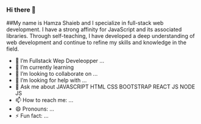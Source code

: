 ### Hi there 👋

##My name is Hamza Shaieb and I specialize in full-stack web development. I have a strong affinity for JavaScript and its associated libraries. Through self-teaching, I have developed a deep understanding of web development and continue to refine my skills and knowledge in the field.

- 🔭 I’m Fullstack Wep Develeopper ...
- 🌱 I’m currently learning 
- 👯 I’m looking to collaborate on ...
- 🤔 I’m looking for help with ...
- 💬 Ask me about JAVASCRIPT HTML CSS BOOTSTRAP REACT JS NODE JS  
- 📫 How to reach me: ...
- 😄 Pronouns: ...
- ⚡ Fun fact: ...

